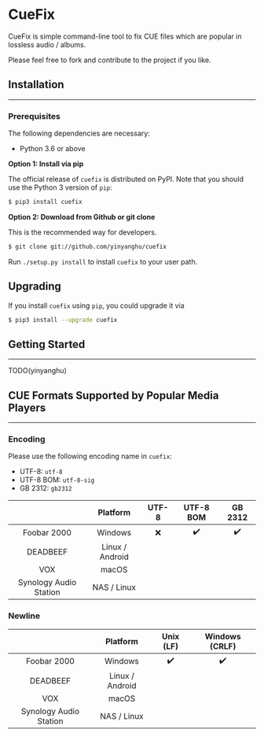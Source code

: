 # CueFix

CueFix is simple command-line tool to fix CUE files which are popular in lossless audio / albums.

Please feel free to fork and contribute to the project if you like.

## Installation

---

### Prerequisites

The following dependencies are necessary:

- Python 3.6 or above

**Option 1: Install via pip**

The official release of `cuefix` is distributed on PyPI. Note that you should use the Python 3 version of `pip`:

```bash
$ pip3 install cuefix
```

**Option 2: Download from Github or git clone**

This is the recommended way for developers.

```bash
$ git clone git://github.com/yinyanghu/cuefix
```

Run `./setup.py install` to install `cuefix` to your user path.

## Upgrading

If you install `cuefix` using `pip`, you could upgrade it via

```bash
$ pip3 install --upgrade cuefix
```

## Getting Started

---

TODO(yinyanghu)

## CUE Formats Supported by Popular Media Players

---

### Encoding

Please use the following encoding name in `cuefix`:

- UTF-8: `utf-8`
- UTF-8 BOM: `utf-8-sig`
- GB 2312: `gb2312`

|                        |    Platform     | UTF-8 |     UTF-8 BOM      |      GB 2312       |
| :--------------------: | :-------------: | :---: | :----------------: | :----------------: |
|      Foobar 2000       |     Windows     |  :x:  | :heavy_check_mark: | :heavy_check_mark: |
|        DEADBEEF        | Linux / Android |       |                    |                    |
|          VOX           |      macOS      |       |                    |                    |
| Synology Audio Station |   NAS / Linux   |       |                    |                    |  |

### Newline

|                        |    Platform     |     Unix (LF)      |   Windows (CRLF)   |
| :--------------------: | :-------------: | :----------------: | :----------------: |
|      Foobar 2000       |     Windows     | :heavy_check_mark: | :heavy_check_mark: |
|        DEADBEEF        | Linux / Android |                    |                    |
|          VOX           |      macOS      |                    |                    |
| Synology Audio Station |   NAS / Linux   |                    |                    |
